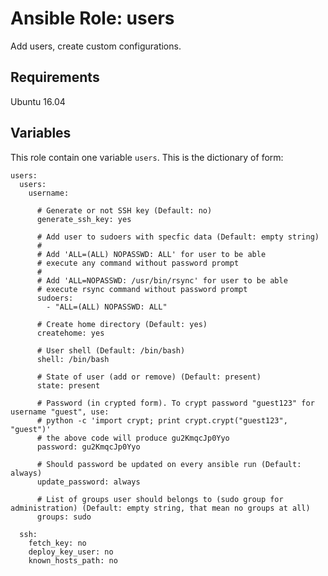 # Ansible Role: users

Add users, create custom configurations.

## Requirements

Ubuntu 16.04

## Variables

This role contain one variable `users`. This is the dictionary of form:

    users:
      users:
        username:

          # Generate or not SSH key (Default: no)
          generate_ssh_key: yes

          # Add user to sudoers with specfic data (Default: empty string)
          #
          # Add 'ALL=(ALL) NOPASSWD: ALL' for user to be able
          # execute any command without password prompt
          #
          # Add 'ALL=NOPASSWD: /usr/bin/rsync' for user to be able
          # execute rsync command without password prompt
          sudoers:
            - "ALL=(ALL) NOPASSWD: ALL"

          # Create home directory (Default: yes)
          createhome: yes

          # User shell (Default: /bin/bash)
          shell: /bin/bash

          # State of user (add or remove) (Default: present)
          state: present

          # Password (in crypted form). To crypt password "guest123" for username "guest", use:
          # python -c 'import crypt; print crypt.crypt("guest123", "guest")'
          # the above code will produce gu2KmqcJp0Yyo
          password: gu2KmqcJp0Yyo

          # Should password be updated on every ansible run (Default: always)
          update_password: always

          # List of groups user should belongs to (sudo group for administration) (Default: empty string, that mean no groups at all)
          groups: sudo

      ssh:
        fetch_key: no
        deploy_key_user: no
        known_hosts_path: no

